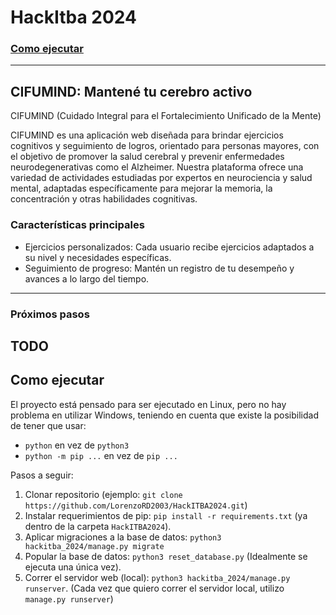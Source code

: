 # HackItba 2024

### [Como ejecutar](#como-ejecutar)
----------
## CIFUMIND: Mantené tu cerebro activo
CIFUMIND (Cuidado Integral para el Fortalecimiento Unificado de la Mente)

CIFUMIND es una aplicación web diseñada para brindar ejercicios cognitivos y seguimiento de logros, orientado para personas mayores, con el objetivo de promover la salud cerebral y prevenir enfermedades neurodegenerativas como el Alzheimer. Nuestra plataforma ofrece una variedad de actividades estudiadas por expertos en neurociencia y salud mental, adaptadas específicamente para mejorar la memoria, la concentración y otras habilidades cognitivas.

### Características principales
* Ejercicios personalizados: Cada usuario recibe ejercicios adaptados a su nivel y necesidades específicas.
* Seguimiento de progreso: Mantén un registro de tu desempeño y avances a lo largo del tiempo.

----------

### Próximos pasos
TODO
----------
## Como ejecutar
El proyecto está pensado para ser ejecutado en Linux, pero no hay problema en utilizar Windows, teniendo en
cuenta que existe la posibilidad de tener que usar:
- `python` en vez de `python3`
- `python -m pip ...` en vez de `pip ...`

Pasos a seguir:
1. Clonar repositorio (ejemplo: `git clone https://github.com/LorenzoRD2003/HackITBA2024.git`)
2. Instalar requerimientos de pip: `pip install -r requirements.txt` (ya dentro de la carpeta `HackITBA2024`).
3. Aplicar migraciones a la base de datos: `python3 hackitba_2024/manage.py migrate`
4. Popular la base de datos: `python3 reset_database.py` (Idealmente se ejecuta una única vez).
5. Correr el servidor web (local): `python3 hackitba_2024/manage.py runserver`.
(Cada vez que quiero correr el servidor local, utilizo `manage.py runserver`)